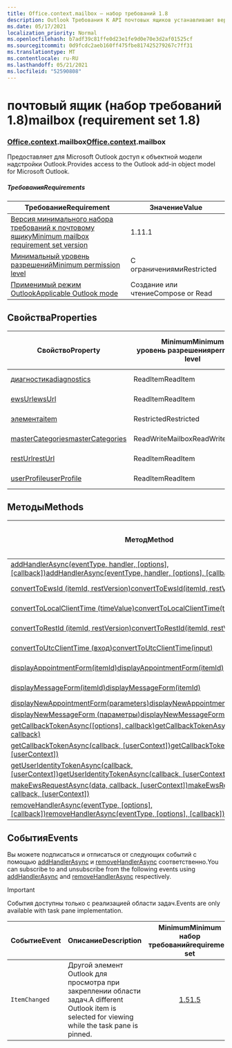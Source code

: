 ```yaml
---
title: Office.context.mailbox — набор требований 1.8
description: Outlook Требования К API почтовых ящиков устанавливают версию 1.8 объектной модели почтовых ящиков.
ms.date: 05/17/2021
localization_priority: Normal
ms.openlocfilehash: b7adf39c81ffe0d23e1fe9d0e70e3d2af01525cf
ms.sourcegitcommit: 0d9fcdc2aeb160ff475fbe817425279267c7ff31
ms.translationtype: MT
ms.contentlocale: ru-RU
ms.lasthandoff: 05/21/2021
ms.locfileid: "52590808"
---
```

# <a name="mailbox-requirement-set-18"></a><span data-ttu-id="b48dc-103">почтовый ящик (набор требований 1.8)</span><span class="sxs-lookup"><span data-stu-id="b48dc-103">mailbox (requirement set 1.8)</span></span>

### <a name="officecontextmailbox"></a><span data-ttu-id="b48dc-104">[Office](office.md)[.context](office.context.md).mailbox</span><span class="sxs-lookup"><span data-stu-id="b48dc-104">[Office](office.md)[.context](office.context.md).mailbox</span></span>

<span data-ttu-id="b48dc-105">Предоставляет для Microsoft Outlook доступ к объектной модели надстройки Outlook.</span><span class="sxs-lookup"><span data-stu-id="b48dc-105">Provides access to the Outlook add-in object model for Microsoft Outlook.</span></span>

##### <a name="requirements"></a><span data-ttu-id="b48dc-106">Требования</span><span class="sxs-lookup"><span data-stu-id="b48dc-106">Requirements</span></span>

|<span data-ttu-id="b48dc-107">Требование</span><span class="sxs-lookup"><span data-stu-id="b48dc-107">Requirement</span></span>| <span data-ttu-id="b48dc-108">Значение</span><span class="sxs-lookup"><span data-stu-id="b48dc-108">Value</span></span>|
|---|---|
|[<span data-ttu-id="b48dc-109">Версия минимального набора требований к почтовому ящику</span><span class="sxs-lookup"><span data-stu-id="b48dc-109">Minimum mailbox requirement set version</span></span>](../../requirement-sets/outlook-api-requirement-sets.md)| <span data-ttu-id="b48dc-110">1.1</span><span class="sxs-lookup"><span data-stu-id="b48dc-110">1.1</span></span>|
|[<span data-ttu-id="b48dc-111">Минимальный уровень разрешений</span><span class="sxs-lookup"><span data-stu-id="b48dc-111">Minimum permission level</span></span>](../../../outlook/understanding-outlook-add-in-permissions.md)| <span data-ttu-id="b48dc-112">С ограничениями</span><span class="sxs-lookup"><span data-stu-id="b48dc-112">Restricted</span></span>|
|[<span data-ttu-id="b48dc-113">Применимый режим Outlook</span><span class="sxs-lookup"><span data-stu-id="b48dc-113">Applicable Outlook mode</span></span>](../../../outlook/outlook-add-ins-overview.md#extension-points)| <span data-ttu-id="b48dc-114">Создание или чтение</span><span class="sxs-lookup"><span data-stu-id="b48dc-114">Compose or Read</span></span>|

## <a name="properties"></a><span data-ttu-id="b48dc-115">Свойства</span><span class="sxs-lookup"><span data-stu-id="b48dc-115">Properties</span></span>

| <span data-ttu-id="b48dc-116">Свойство</span><span class="sxs-lookup"><span data-stu-id="b48dc-116">Property</span></span> | <span data-ttu-id="b48dc-117">Minimum</span><span class="sxs-lookup"><span data-stu-id="b48dc-117">Minimum</span></span><br><span data-ttu-id="b48dc-118">уровень разрешения</span><span class="sxs-lookup"><span data-stu-id="b48dc-118">permission level</span></span> | <span data-ttu-id="b48dc-119">Режимы</span><span class="sxs-lookup"><span data-stu-id="b48dc-119">Modes</span></span> | <span data-ttu-id="b48dc-120">Тип возвращаемых данных</span><span class="sxs-lookup"><span data-stu-id="b48dc-120">Return type</span></span> | <span data-ttu-id="b48dc-121">Minimum</span><span class="sxs-lookup"><span data-stu-id="b48dc-121">Minimum</span></span><br><span data-ttu-id="b48dc-122">набор требований</span><span class="sxs-lookup"><span data-stu-id="b48dc-122">requirement set</span></span> |
|---|---|---|---|:---:|
| [<span data-ttu-id="b48dc-123">диагностика</span><span class="sxs-lookup"><span data-stu-id="b48dc-123">diagnostics</span></span>](/javascript/api/outlook/office.mailbox?view=outlook-js-1.8&preserve-view=true#diagnostics) | <span data-ttu-id="b48dc-124">ReadItem</span><span class="sxs-lookup"><span data-stu-id="b48dc-124">ReadItem</span></span> | <span data-ttu-id="b48dc-125">Создание</span><span class="sxs-lookup"><span data-stu-id="b48dc-125">Compose</span></span><br><span data-ttu-id="b48dc-126">Чтение</span><span class="sxs-lookup"><span data-stu-id="b48dc-126">Read</span></span> | [<span data-ttu-id="b48dc-127">Diagnostics</span><span class="sxs-lookup"><span data-stu-id="b48dc-127">Diagnostics</span></span>](/javascript/api/outlook/office.diagnostics?view=outlook-js-1.8&preserve-view=true) | [<span data-ttu-id="b48dc-128">1.1</span><span class="sxs-lookup"><span data-stu-id="b48dc-128">1.1</span></span>](../requirement-set-1.1/outlook-requirement-set-1.1.md) |
| [<span data-ttu-id="b48dc-129">ewsUrl</span><span class="sxs-lookup"><span data-stu-id="b48dc-129">ewsUrl</span></span>](/javascript/api/outlook/office.mailbox?view=outlook-js-1.8&preserve-view=true#ewsurl) | <span data-ttu-id="b48dc-130">ReadItem</span><span class="sxs-lookup"><span data-stu-id="b48dc-130">ReadItem</span></span> | <span data-ttu-id="b48dc-131">Создание</span><span class="sxs-lookup"><span data-stu-id="b48dc-131">Compose</span></span><br><span data-ttu-id="b48dc-132">Чтение</span><span class="sxs-lookup"><span data-stu-id="b48dc-132">Read</span></span> | <span data-ttu-id="b48dc-133">Строка</span><span class="sxs-lookup"><span data-stu-id="b48dc-133">String</span></span> | [<span data-ttu-id="b48dc-134">1.1</span><span class="sxs-lookup"><span data-stu-id="b48dc-134">1.1</span></span>](../requirement-set-1.1/outlook-requirement-set-1.1.md) |
| [<span data-ttu-id="b48dc-135">элемента</span><span class="sxs-lookup"><span data-stu-id="b48dc-135">item</span></span>](office.context.mailbox.item.md) | <span data-ttu-id="b48dc-136">Restricted</span><span class="sxs-lookup"><span data-stu-id="b48dc-136">Restricted</span></span> | <span data-ttu-id="b48dc-137">Создание</span><span class="sxs-lookup"><span data-stu-id="b48dc-137">Compose</span></span><br><span data-ttu-id="b48dc-138">Чтение</span><span class="sxs-lookup"><span data-stu-id="b48dc-138">Read</span></span> | [<span data-ttu-id="b48dc-139">Элемент</span><span class="sxs-lookup"><span data-stu-id="b48dc-139">Item</span></span>](/javascript/api/outlook/office.item?view=outlook-js-1.8&preserve-view=true) | [<span data-ttu-id="b48dc-140">1.1</span><span class="sxs-lookup"><span data-stu-id="b48dc-140">1.1</span></span>](../requirement-set-1.1/outlook-requirement-set-1.1.md) |
| [<span data-ttu-id="b48dc-141">masterCategories</span><span class="sxs-lookup"><span data-stu-id="b48dc-141">masterCategories</span></span>](/javascript/api/outlook/office.mailbox?view=outlook-js-1.8&preserve-view=true#mastercategories) | <span data-ttu-id="b48dc-142">ReadWriteMailbox</span><span class="sxs-lookup"><span data-stu-id="b48dc-142">ReadWriteMailbox</span></span> | <span data-ttu-id="b48dc-143">Создание</span><span class="sxs-lookup"><span data-stu-id="b48dc-143">Compose</span></span><br><span data-ttu-id="b48dc-144">Чтение</span><span class="sxs-lookup"><span data-stu-id="b48dc-144">Read</span></span> | [<span data-ttu-id="b48dc-145">MasterCategories</span><span class="sxs-lookup"><span data-stu-id="b48dc-145">MasterCategories</span></span>](/javascript/api/outlook/office.mastercategories?view=outlook-js-1.8&preserve-view=true) | [<span data-ttu-id="b48dc-146">1.8</span><span class="sxs-lookup"><span data-stu-id="b48dc-146">1.8</span></span>](../requirement-set-1.8/outlook-requirement-set-1.8.md) |
| [<span data-ttu-id="b48dc-147">restUrl</span><span class="sxs-lookup"><span data-stu-id="b48dc-147">restUrl</span></span>](/javascript/api/outlook/office.mailbox?view=outlook-js-1.8&preserve-view=true#resturl) | <span data-ttu-id="b48dc-148">ReadItem</span><span class="sxs-lookup"><span data-stu-id="b48dc-148">ReadItem</span></span> | <span data-ttu-id="b48dc-149">Создание</span><span class="sxs-lookup"><span data-stu-id="b48dc-149">Compose</span></span><br><span data-ttu-id="b48dc-150">Чтение</span><span class="sxs-lookup"><span data-stu-id="b48dc-150">Read</span></span> | <span data-ttu-id="b48dc-151">Строка</span><span class="sxs-lookup"><span data-stu-id="b48dc-151">String</span></span> | [<span data-ttu-id="b48dc-152">1.5</span><span class="sxs-lookup"><span data-stu-id="b48dc-152">1.5</span></span>](../requirement-set-1.5/outlook-requirement-set-1.5.md) |
| [<span data-ttu-id="b48dc-153">userProfile</span><span class="sxs-lookup"><span data-stu-id="b48dc-153">userProfile</span></span>](/javascript/api/outlook/office.mailbox?view=outlook-js-1.8&preserve-view=true#userprofile) | <span data-ttu-id="b48dc-154">ReadItem</span><span class="sxs-lookup"><span data-stu-id="b48dc-154">ReadItem</span></span> | <span data-ttu-id="b48dc-155">Создание</span><span class="sxs-lookup"><span data-stu-id="b48dc-155">Compose</span></span><br><span data-ttu-id="b48dc-156">Чтение</span><span class="sxs-lookup"><span data-stu-id="b48dc-156">Read</span></span> | [<span data-ttu-id="b48dc-157">UserProfile</span><span class="sxs-lookup"><span data-stu-id="b48dc-157">UserProfile</span></span>](/javascript/api/outlook/office.userprofile?view=outlook-js-1.8&preserve-view=true) | [<span data-ttu-id="b48dc-158">1.1</span><span class="sxs-lookup"><span data-stu-id="b48dc-158">1.1</span></span>](../requirement-set-1.1/outlook-requirement-set-1.1.md) |

## <a name="methods"></a><span data-ttu-id="b48dc-159">Методы</span><span class="sxs-lookup"><span data-stu-id="b48dc-159">Methods</span></span>

| <span data-ttu-id="b48dc-160">Метод</span><span class="sxs-lookup"><span data-stu-id="b48dc-160">Method</span></span> | <span data-ttu-id="b48dc-161">Minimum</span><span class="sxs-lookup"><span data-stu-id="b48dc-161">Minimum</span></span><br><span data-ttu-id="b48dc-162">уровень разрешения</span><span class="sxs-lookup"><span data-stu-id="b48dc-162">permission level</span></span> | <span data-ttu-id="b48dc-163">Режимы</span><span class="sxs-lookup"><span data-stu-id="b48dc-163">Modes</span></span> | <span data-ttu-id="b48dc-164">Minimum</span><span class="sxs-lookup"><span data-stu-id="b48dc-164">Minimum</span></span><br><span data-ttu-id="b48dc-165">набор требований</span><span class="sxs-lookup"><span data-stu-id="b48dc-165">requirement set</span></span> |
|---|---|---|:---:|
| <span data-ttu-id="b48dc-166">[addHandlerAsync(eventType, handler, [options], [callback])](/javascript/api/outlook/office.mailbox?view=outlook-js-1.8&preserve-view=true#addhandlerasync-eventtype--handler--options--callback-)</span><span class="sxs-lookup"><span data-stu-id="b48dc-166">[addHandlerAsync(eventType, handler, [options], [callback])](/javascript/api/outlook/office.mailbox?view=outlook-js-1.8&preserve-view=true#addhandlerasync-eventtype--handler--options--callback-)</span></span> | <span data-ttu-id="b48dc-167">ReadItem</span><span class="sxs-lookup"><span data-stu-id="b48dc-167">ReadItem</span></span> | <span data-ttu-id="b48dc-168">Создание</span><span class="sxs-lookup"><span data-stu-id="b48dc-168">Compose</span></span><br><span data-ttu-id="b48dc-169">Чтение</span><span class="sxs-lookup"><span data-stu-id="b48dc-169">Read</span></span> | [<span data-ttu-id="b48dc-170">1.5</span><span class="sxs-lookup"><span data-stu-id="b48dc-170">1.5</span></span>](../requirement-set-1.5/outlook-requirement-set-1.5.md) |
| [<span data-ttu-id="b48dc-171">convertToEwsId (itemId, restVersion)</span><span class="sxs-lookup"><span data-stu-id="b48dc-171">convertToEwsId(itemId, restVersion)</span></span>](/javascript/api/outlook/office.mailbox?view=outlook-js-1.8&preserve-view=true#converttoewsid-itemid--restversion-) | <span data-ttu-id="b48dc-172">Restricted</span><span class="sxs-lookup"><span data-stu-id="b48dc-172">Restricted</span></span> | <span data-ttu-id="b48dc-173">Создание</span><span class="sxs-lookup"><span data-stu-id="b48dc-173">Compose</span></span><br><span data-ttu-id="b48dc-174">Чтение</span><span class="sxs-lookup"><span data-stu-id="b48dc-174">Read</span></span> | [<span data-ttu-id="b48dc-175">1.3</span><span class="sxs-lookup"><span data-stu-id="b48dc-175">1.3</span></span>](../requirement-set-1.3/outlook-requirement-set-1.3.md) |
| [<span data-ttu-id="b48dc-176">convertToLocalClientTime (timeValue)</span><span class="sxs-lookup"><span data-stu-id="b48dc-176">convertToLocalClientTime(timeValue)</span></span>](/javascript/api/outlook/office.mailbox?view=outlook-js-1.8&preserve-view=true#converttolocalclienttime-timevalue-) | <span data-ttu-id="b48dc-177">ReadItem</span><span class="sxs-lookup"><span data-stu-id="b48dc-177">ReadItem</span></span> | <span data-ttu-id="b48dc-178">Создание</span><span class="sxs-lookup"><span data-stu-id="b48dc-178">Compose</span></span><br><span data-ttu-id="b48dc-179">Чтение</span><span class="sxs-lookup"><span data-stu-id="b48dc-179">Read</span></span> | [<span data-ttu-id="b48dc-180">1.1</span><span class="sxs-lookup"><span data-stu-id="b48dc-180">1.1</span></span>](../requirement-set-1.1/outlook-requirement-set-1.1.md) |
| [<span data-ttu-id="b48dc-181">convertToRestId (itemId, restVersion)</span><span class="sxs-lookup"><span data-stu-id="b48dc-181">convertToRestId(itemId, restVersion)</span></span>](/javascript/api/outlook/office.mailbox?view=outlook-js-1.8&preserve-view=true#converttorestid-itemid--restversion-) | <span data-ttu-id="b48dc-182">Restricted</span><span class="sxs-lookup"><span data-stu-id="b48dc-182">Restricted</span></span> | <span data-ttu-id="b48dc-183">Создание</span><span class="sxs-lookup"><span data-stu-id="b48dc-183">Compose</span></span><br><span data-ttu-id="b48dc-184">Чтение</span><span class="sxs-lookup"><span data-stu-id="b48dc-184">Read</span></span> | [<span data-ttu-id="b48dc-185">1.3</span><span class="sxs-lookup"><span data-stu-id="b48dc-185">1.3</span></span>](../requirement-set-1.3/outlook-requirement-set-1.3.md) |
| [<span data-ttu-id="b48dc-186">convertToUtcClientTime (вход)</span><span class="sxs-lookup"><span data-stu-id="b48dc-186">convertToUtcClientTime(input)</span></span>](/javascript/api/outlook/office.mailbox?view=outlook-js-1.8&preserve-view=true#converttoutcclienttime-input-) | <span data-ttu-id="b48dc-187">ReadItem</span><span class="sxs-lookup"><span data-stu-id="b48dc-187">ReadItem</span></span> | <span data-ttu-id="b48dc-188">Создание</span><span class="sxs-lookup"><span data-stu-id="b48dc-188">Compose</span></span><br><span data-ttu-id="b48dc-189">Чтение</span><span class="sxs-lookup"><span data-stu-id="b48dc-189">Read</span></span> | [<span data-ttu-id="b48dc-190">1.1</span><span class="sxs-lookup"><span data-stu-id="b48dc-190">1.1</span></span>](../requirement-set-1.1/outlook-requirement-set-1.1.md) |
| [<span data-ttu-id="b48dc-191">displayAppointmentForm(itemId)</span><span class="sxs-lookup"><span data-stu-id="b48dc-191">displayAppointmentForm(itemId)</span></span>](/javascript/api/outlook/office.mailbox?view=outlook-js-1.8&preserve-view=true#displayappointmentform-itemid-) | <span data-ttu-id="b48dc-192">ReadItem</span><span class="sxs-lookup"><span data-stu-id="b48dc-192">ReadItem</span></span> | <span data-ttu-id="b48dc-193">Создание</span><span class="sxs-lookup"><span data-stu-id="b48dc-193">Compose</span></span><br><span data-ttu-id="b48dc-194">Чтение</span><span class="sxs-lookup"><span data-stu-id="b48dc-194">Read</span></span> | [<span data-ttu-id="b48dc-195">1.1</span><span class="sxs-lookup"><span data-stu-id="b48dc-195">1.1</span></span>](../requirement-set-1.1/outlook-requirement-set-1.1.md) |
| [<span data-ttu-id="b48dc-196">displayMessageForm(itemId)</span><span class="sxs-lookup"><span data-stu-id="b48dc-196">displayMessageForm(itemId)</span></span>](/javascript/api/outlook/office.mailbox?view=outlook-js-1.8&preserve-view=true#displaymessageform-itemid-) | <span data-ttu-id="b48dc-197">ReadItem</span><span class="sxs-lookup"><span data-stu-id="b48dc-197">ReadItem</span></span> | <span data-ttu-id="b48dc-198">Создание</span><span class="sxs-lookup"><span data-stu-id="b48dc-198">Compose</span></span><br><span data-ttu-id="b48dc-199">Чтение</span><span class="sxs-lookup"><span data-stu-id="b48dc-199">Read</span></span> | [<span data-ttu-id="b48dc-200">1.1</span><span class="sxs-lookup"><span data-stu-id="b48dc-200">1.1</span></span>](../requirement-set-1.1/outlook-requirement-set-1.1.md) |
| [<span data-ttu-id="b48dc-201">displayNewAppointmentForm(parameters)</span><span class="sxs-lookup"><span data-stu-id="b48dc-201">displayNewAppointmentForm(parameters)</span></span>](/javascript/api/outlook/office.mailbox?view=outlook-js-1.8&preserve-view=true#displaynewappointmentform-parameters-) | <span data-ttu-id="b48dc-202">ReadItem</span><span class="sxs-lookup"><span data-stu-id="b48dc-202">ReadItem</span></span> | <span data-ttu-id="b48dc-203">Чтение</span><span class="sxs-lookup"><span data-stu-id="b48dc-203">Read</span></span> | [<span data-ttu-id="b48dc-204">1.1</span><span class="sxs-lookup"><span data-stu-id="b48dc-204">1.1</span></span>](../requirement-set-1.1/outlook-requirement-set-1.1.md) |
| [<span data-ttu-id="b48dc-205">displayNewMessageForm (параметры)</span><span class="sxs-lookup"><span data-stu-id="b48dc-205">displayNewMessageForm(parameters)</span></span>](/javascript/api/outlook/office.mailbox?view=outlook-js-1.8&preserve-view=true#displaynewmessageform-parameters-) | <span data-ttu-id="b48dc-206">ReadItem</span><span class="sxs-lookup"><span data-stu-id="b48dc-206">ReadItem</span></span> | <span data-ttu-id="b48dc-207">Чтение</span><span class="sxs-lookup"><span data-stu-id="b48dc-207">Read</span></span> | [<span data-ttu-id="b48dc-208">1.6</span><span class="sxs-lookup"><span data-stu-id="b48dc-208">1.6</span></span>](../requirement-set-1.6/outlook-requirement-set-1.6.md) |
| <span data-ttu-id="b48dc-209">[getCallbackTokenAsync([options], callback)](/javascript/api/outlook/office.mailbox?view=outlook-js-1.8&preserve-view=true#getcallbacktokenasync-options--callback-)</span><span class="sxs-lookup"><span data-stu-id="b48dc-209">[getCallbackTokenAsync([options], callback)](/javascript/api/outlook/office.mailbox?view=outlook-js-1.8&preserve-view=true#getcallbacktokenasync-options--callback-)</span></span> | <span data-ttu-id="b48dc-210">ReadItem</span><span class="sxs-lookup"><span data-stu-id="b48dc-210">ReadItem</span></span> | <span data-ttu-id="b48dc-211">Создание</span><span class="sxs-lookup"><span data-stu-id="b48dc-211">Compose</span></span><br><span data-ttu-id="b48dc-212">Чтение</span><span class="sxs-lookup"><span data-stu-id="b48dc-212">Read</span></span> | [<span data-ttu-id="b48dc-213">1.5</span><span class="sxs-lookup"><span data-stu-id="b48dc-213">1.5</span></span>](../requirement-set-1.5/outlook-requirement-set-1.5.md) |
| <span data-ttu-id="b48dc-214">[getCallbackTokenAsync(callback, [userContext])](/javascript/api/outlook/office.mailbox?view=outlook-js-1.8&preserve-view=true#getcallbacktokenasync-callback--usercontext-)</span><span class="sxs-lookup"><span data-stu-id="b48dc-214">[getCallbackTokenAsync(callback, [userContext])](/javascript/api/outlook/office.mailbox?view=outlook-js-1.8&preserve-view=true#getcallbacktokenasync-callback--usercontext-)</span></span> | <span data-ttu-id="b48dc-215">ReadItem</span><span class="sxs-lookup"><span data-stu-id="b48dc-215">ReadItem</span></span> | <span data-ttu-id="b48dc-216">Создание</span><span class="sxs-lookup"><span data-stu-id="b48dc-216">Compose</span></span><br><span data-ttu-id="b48dc-217">Чтение</span><span class="sxs-lookup"><span data-stu-id="b48dc-217">Read</span></span> | [<span data-ttu-id="b48dc-218">1.3</span><span class="sxs-lookup"><span data-stu-id="b48dc-218">1.3</span></span>](../requirement-set-1.3/outlook-requirement-set-1.3.md)<br>[<span data-ttu-id="b48dc-219">1.1</span><span class="sxs-lookup"><span data-stu-id="b48dc-219">1.1</span></span>](../requirement-set-1.1/outlook-requirement-set-1.1.md) |
| <span data-ttu-id="b48dc-220">[getUserIdentityTokenAsync(callback, [userContext])](/javascript/api/outlook/office.mailbox?view=outlook-js-1.8&preserve-view=true#getuseridentitytokenasync-callback--usercontext-)</span><span class="sxs-lookup"><span data-stu-id="b48dc-220">[getUserIdentityTokenAsync(callback, [userContext])](/javascript/api/outlook/office.mailbox?view=outlook-js-1.8&preserve-view=true#getuseridentitytokenasync-callback--usercontext-)</span></span> | <span data-ttu-id="b48dc-221">ReadItem</span><span class="sxs-lookup"><span data-stu-id="b48dc-221">ReadItem</span></span> | <span data-ttu-id="b48dc-222">Создание</span><span class="sxs-lookup"><span data-stu-id="b48dc-222">Compose</span></span><br><span data-ttu-id="b48dc-223">Чтение</span><span class="sxs-lookup"><span data-stu-id="b48dc-223">Read</span></span> | [<span data-ttu-id="b48dc-224">1.1</span><span class="sxs-lookup"><span data-stu-id="b48dc-224">1.1</span></span>](../requirement-set-1.1/outlook-requirement-set-1.1.md) |
| <span data-ttu-id="b48dc-225">[makeEwsRequestAsync(data, callback, [userContext])](/javascript/api/outlook/office.mailbox?view=outlook-js-1.8&preserve-view=true#makeewsrequestasync-data--callback--usercontext-)</span><span class="sxs-lookup"><span data-stu-id="b48dc-225">[makeEwsRequestAsync(data, callback, [userContext])](/javascript/api/outlook/office.mailbox?view=outlook-js-1.8&preserve-view=true#makeewsrequestasync-data--callback--usercontext-)</span></span> | <span data-ttu-id="b48dc-226">ReadWriteMailbox</span><span class="sxs-lookup"><span data-stu-id="b48dc-226">ReadWriteMailbox</span></span> | <span data-ttu-id="b48dc-227">Создание</span><span class="sxs-lookup"><span data-stu-id="b48dc-227">Compose</span></span><br><span data-ttu-id="b48dc-228">Чтение</span><span class="sxs-lookup"><span data-stu-id="b48dc-228">Read</span></span> | [<span data-ttu-id="b48dc-229">1.1</span><span class="sxs-lookup"><span data-stu-id="b48dc-229">1.1</span></span>](../requirement-set-1.1/outlook-requirement-set-1.1.md) |
| <span data-ttu-id="b48dc-230">[removeHandlerAsync(eventType, [options], [callback])](/javascript/api/outlook/office.mailbox?view=outlook-js-1.8&preserve-view=true#removehandlerasync-eventtype--options--callback-)</span><span class="sxs-lookup"><span data-stu-id="b48dc-230">[removeHandlerAsync(eventType, [options], [callback])](/javascript/api/outlook/office.mailbox?view=outlook-js-1.8&preserve-view=true#removehandlerasync-eventtype--options--callback-)</span></span> | <span data-ttu-id="b48dc-231">ReadItem</span><span class="sxs-lookup"><span data-stu-id="b48dc-231">ReadItem</span></span> | <span data-ttu-id="b48dc-232">Создание</span><span class="sxs-lookup"><span data-stu-id="b48dc-232">Compose</span></span><br><span data-ttu-id="b48dc-233">Чтение</span><span class="sxs-lookup"><span data-stu-id="b48dc-233">Read</span></span> | [<span data-ttu-id="b48dc-234">1.5</span><span class="sxs-lookup"><span data-stu-id="b48dc-234">1.5</span></span>](../requirement-set-1.5/outlook-requirement-set-1.5.md) |

## <a name="events"></a><span data-ttu-id="b48dc-235">События</span><span class="sxs-lookup"><span data-stu-id="b48dc-235">Events</span></span>

<span data-ttu-id="b48dc-236">Вы можете подписаться и отписаться от следующих событий с помощью [addHandlerAsync](/javascript/api/outlook/office.mailbox?view=outlook-js-1.8&preserve-view=true#addhandlerasync-eventtype--handler--options--callback-) и [removeHandlerAsync](/javascript/api/outlook/office.mailbox?view=outlook-js-1.8&preserve-view=true#removehandlerasync-eventtype--options--callback-) соответственно.</span><span class="sxs-lookup"><span data-stu-id="b48dc-236">You can subscribe to and unsubscribe from the following events using [addHandlerAsync](/javascript/api/outlook/office.mailbox?view=outlook-js-1.8&preserve-view=true#addhandlerasync-eventtype--handler--options--callback-) and [removeHandlerAsync](/javascript/api/outlook/office.mailbox?view=outlook-js-1.8&preserve-view=true#removehandlerasync-eventtype--options--callback-) respectively.</span></span>

> [!IMPORTANT]
> <span data-ttu-id="b48dc-237">События доступны только с реализацией области задач.</span><span class="sxs-lookup"><span data-stu-id="b48dc-237">Events are only available with task pane implementation.</span></span>

| <span data-ttu-id="b48dc-238">Событие</span><span class="sxs-lookup"><span data-stu-id="b48dc-238">Event</span></span> | <span data-ttu-id="b48dc-239">Описание</span><span class="sxs-lookup"><span data-stu-id="b48dc-239">Description</span></span> | <span data-ttu-id="b48dc-240">Minimum</span><span class="sxs-lookup"><span data-stu-id="b48dc-240">Minimum</span></span><br><span data-ttu-id="b48dc-241">набор требований</span><span class="sxs-lookup"><span data-stu-id="b48dc-241">requirement set</span></span> |
|---|---|:---:|
|`ItemChanged`| <span data-ttu-id="b48dc-242">Другой элемент Outlook для просмотра при закреплении области задач.</span><span class="sxs-lookup"><span data-stu-id="b48dc-242">A different Outlook item is selected for viewing while the task pane is pinned.</span></span> | [<span data-ttu-id="b48dc-243">1.5</span><span class="sxs-lookup"><span data-stu-id="b48dc-243">1.5</span></span>](../requirement-set-1.5/outlook-requirement-set-1.5.md) |
